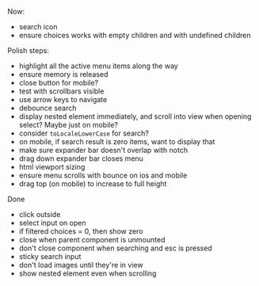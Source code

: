 Now:

- search icon
- ensure choices works with empty children and with undefined children

Polish steps:

- highlight all the active menu items along the way
- ensure memory is released
- close button for mobile?
- test with scrollbars visible
- use arrow keys to navigate
- debounce search
- display nested element immediately, and scroll into view when opening select? Maybe just on mobile?
- consider `toLocaleLowerCase` for search?
- on mobile, if search result is zero items, want to display that
- make sure expander bar doesn't overlap with notch
- drag down expander bar closes menu
- html viewport sizing
- ensure menu scrolls with bounce on ios and mobile
- drag top (on mobile) to increase to full height

Done

- click outside
- select input on open
- if filtered choices = 0, then show zero
- close when parent component is unmounted
- don't close component when searching and esc is pressed
- sticky search input
- don't load images until they're in view
- show nested element even when scrolling
